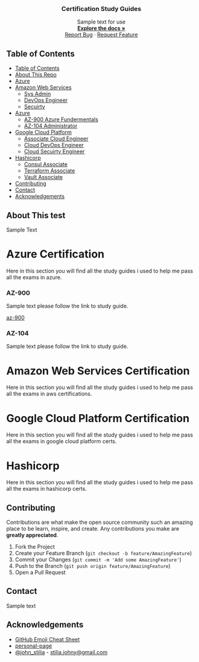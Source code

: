 <!-- PROJECT LOGO -->
<br />
<p align="center">
  <a href="">
  </a>

  <h3 align="center">Certification Study Guides</h3>

  <p align="center">
    Sample text for use
    <br />
    <a href="./README.md"><strong>Explore the docs »</strong></a>
    <br />
    <a href="tbc">Report Bug</a>
    ·
    <a href="tbc">Request Feature</a>
  </p>
</p>

<!-- TABLE OF CONTENTS -->

## Table of Contents

- [Table of Contents](#table-of-contents)
- [About This Repo](#About-This-Repo)
- [Azure](#getting-started)
- [Amazon Web Services](#Amazon-Web-Services-Certification)
  - [Sys Admin](#)
  - [DevOps Engineer](#)
  - [Secuirty](#)
- [Azure](#)
  - [AZ-900 Azure Fundermentals](#)
  - [AZ-104 Administrator](#)
- [Google Cloud Platform](#)
  - [Associate Cloud Engineer](#)
  - [Cloud DevOps Engineer](#)
  - [Cloud Secuirty Engineer](#)
- [Hashicorp](#)
  - [Consul Associate](#)
  - [Terraform Associate](#)
  - [Vault Associate](#)
- [Contributing](#contributing)
- [Contact](#contact)
- [Acknowledgements](#acknowledgements)

<!-- ABOUT THE PROJECT -->

## About This test

<p align="center">
  <a href="">
  </a>
</p>

Sample Text


# Azure Certification
Here in this section you will find all the study guides i used to help me pass all the exams in azure.

### AZ-900
Sample text please follow the link to study guide.

[az-900](#study-guide)

### AZ-104
Sample text please follow the link to study guide.


# Amazon Web Services Certification
Here in this section you will find all the study guides i used to help me pass all the exams in aws certifications.

# Google Cloud Platform Certification
Here in this section you will find all the study guides i used to help me pass all the exams in google cloud platform certs.

# Hashicorp
Here in this section you will find all the study guides i used to help me pass all the exams in hashicorp certs.

## Contributing

Contributions are what make the open source community such an amazing place to be learn, inspire, and create. Any contributions you make are **greatly appreciated**.

1. Fork the Project
2. Create your Feature Branch (`git checkout -b feature/AmazingFeature`)
3. Commit your Changes (`git commit -m 'Add some AmazingFeature'`)
4. Push to the Branch (`git push origin feature/AmazingFeature`)
5. Open a Pull Request

## Contact
Sample text


## Acknowledgements

- [GitHub Emoji Cheat Sheet](https://www.webpagefx.com/tools/emoji-cheat-sheet)
- [personal-page](https://github.com/stiliajohny)
- [@john_stilia](https://twitter.com/john_stilia) - stilia.johny@gmail.com
